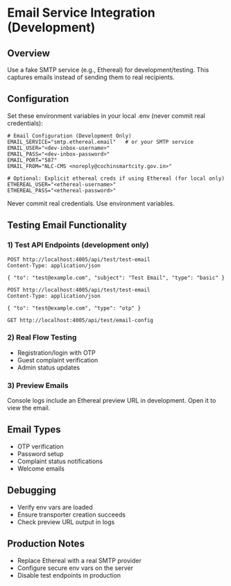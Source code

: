 # Email Service Integration (Development)

## Overview

Use a fake SMTP service (e.g., Ethereal) for development/testing. This captures emails instead of sending them to real recipients.

## Configuration

Set these environment variables in your local .env (never commit real credentials):

```env
# Email Configuration (Development Only)
EMAIL_SERVICE="smtp.ethereal.email"   # or your SMTP service
EMAIL_USER="<dev-inbox-username>"
EMAIL_PASS="<dev-inbox-password>"
EMAIL_PORT="587"
EMAIL_FROM="NLC-CMS <noreply@cochinsmartcity.gov.in>"

# Optional: Explicit ethereal creds if using Ethereal (for local only)
ETHEREAL_USER="<ethereal-username>"
ETHEREAL_PASS="<ethereal-password>"
```

Never commit real credentials. Use environment variables.

## Testing Email Functionality

### 1) Test API Endpoints (development only)

```http
POST http://localhost:4005/api/test/test-email
Content-Type: application/json

{ "to": "test@example.com", "subject": "Test Email", "type": "basic" }
```

```http
POST http://localhost:4005/api/test/test-email
Content-Type: application/json

{ "to": "test@example.com", "type": "otp" }
```

```http
GET http://localhost:4005/api/test/email-config
```

### 2) Real Flow Testing

- Registration/login with OTP
- Guest complaint verification
- Admin status updates

### 3) Preview Emails

Console logs include an Ethereal preview URL in development. Open it to view the email.

## Email Types

- OTP verification
- Password setup
- Complaint status notifications
- Welcome emails

## Debugging

- Verify env vars are loaded
- Ensure transporter creation succeeds
- Check preview URL output in logs

## Production Notes

- Replace Ethereal with a real SMTP provider
- Configure secure env vars on the server
- Disable test endpoints in production
